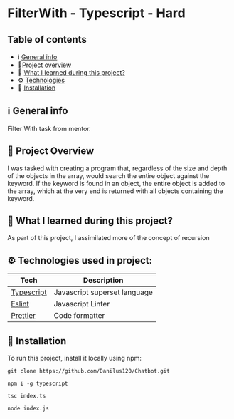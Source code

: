 # FilterWith - Typescript - Hard

## Table of contents

- ℹ️ [General info](#general-info)
- 🎉[Project overview](#project-overview)
- 📖 [What I learned during this project?](#what-i-learned-during-this-project)
- ⚙️ [Technologies](#technologies)
- 💾 [Installation](#installation)

## ℹ️ General info

Filter With task from mentor.

## 🎉 Project Overview

I was tasked with creating a program that, regardless of the size and depth of the objects in the array, would search the entire object against the keyword. If the keyword is found in an object, the entire object is added to the array, which at the very end is returned with all objects containing the keyword.

## 📖 What I learned during this project?

As part of this project, I assimilated more of the concept of recursion

## ⚙️ Technologies used in project:

| Tech                                          | Description                  |
| --------------------------------------------- | ---------------------------- |
| [Typescript](https://www.typescriptlang.org/) | Javascript superset language |
| [Eslint](https://eslint.org/)                 | Javascript Linter            |
| [Prettier](https://prettier.io/)              | Code formatter               |

## 💾 Installation

To run this project, install it locally using npm:

```
git clone https://github.com/Danilus120/Chatbot.git

npm i -g typescript

tsc index.ts

node index.js

```
